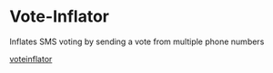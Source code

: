 Vote-Inflator
=============

Inflates SMS voting by sending a vote from multiple phone numbers

[voteinflator](http://jonathanhculver.tumblr.com/post/50314188473/sms-vote-inflator)
